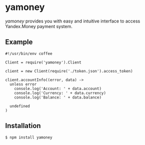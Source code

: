 # yamoney

_yamoney_ provides you with easy and intuitive interface to access Yandex.Money payment system.

## Example

    #!/usr/bin/env coffee

    Client = require('yamoney').Client

    client = new Client(require('./token.json').access_token)

    client.accountInfo((error, data) ->
      unless error
        console.log('Account: ' + data.account)
        console.log('Currency: ' + data.currency)
        console.log('Balance: ' + data.balance)

      undefined
    )

## Installation

    $ npm install yamoney